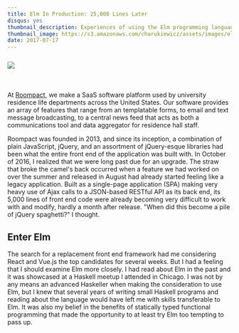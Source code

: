 ```yaml
---
title: Elm In Production: 25,000 Lines Later
disqus: yes
thumbnail_description: Experiences of using the Elm programming language in production
thumbnail_image: https://s3.amazonaws.com/charukiewicz/assets/images/elm-logo-color-corrected-thumbnail-sm.png
date: 2017-07-17
---
```


<div style="margin-bottom:50px;margin-top:25px;">
<img src="https://s3.amazonaws.com/charukiewicz/assets/images/elm-logo-color-corrected-xs.png">
</div>

At [Roompact](https://roompact.com), we make a SaaS software platform used by university residence life departments across the United States. Our software provides an array of features that range from an templatable forms, to email and text message broadcasting, to a central news feed that acts as both a communications tool and data aggregator for residence hall staff.

Roompact was founded in 2013, and since its inception, a combination of plain JavaScript, jQuery, and an assortment of jQuery-esque libraries had been what the entire front end of the application was built with. In October of 2016, I realized that we were long past due for an upgrade. The straw that broke the camel's back occurred when a feature we had worked on over the summer and released in August had already started feeling like a legacy application. Built as a single-page application (SPA) making very heavy use of Ajax calls to a JSON-based RESTful API as its back end, its 5,000 lines of front end code were already becoming very difficult to work with and modify, hardly a month after release. "When did this become a pile of jQuery spaghetti?" I thought.

## Enter Elm

The search for a replacement front end framework had me considering React and Vue.js the top candidates for several weeks. But I had a feeling that I should examine Elm more closely. I had read about Elm in the past and it was showcased at a Haskell meetup I attended in Chicago. I was not by any means an advanced Haskeller when making the consideration to use Elm, but I knew that several years of writing small Haskell programs and reading about the language would have left me with skills transferable to Elm. It was also my belief in the benefits of statically typed functional programming that made the opportunity to at least try Elm too tempting to pass up. 


